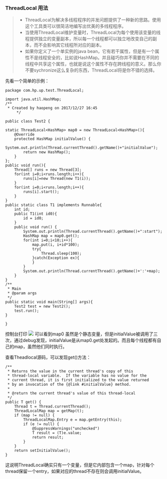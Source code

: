 ### ThreadLocal 用法
>* ThreadLocal为解决多线程程序的并发问题提供了一种新的思路。使用这个工具类可以很简洁地编写出优美的多线程程序。
>* 当使用ThreadLocal维护变量时，ThreadLocal为每个使用该变量的线程提供独立的变量副本，所以每一个线程都可以独立地改变自己的副本，而不会影响其它线程所对应的副本。
>* 如果你定义了一个单实例的java bean，它有若干属性，但是有一个属性不是线程安全的，比如说HashMap。并且碰巧你并不需要在不同的线程中共享这个属性，也就是说这个属性不存在跨线程的意义。那么你不要sychronize这么复杂的东西，ThreadLocal将是你不错的选择。

 
先看一个简单的示例：


	package com.hp.up.test.ThreadLocal;

	import java.util.HashMap;
	/**
	 * Created by haopeng on 2017/12/27 16:45
		 */

	public class Test2 {

    static ThreadLocal<HashMap> map0 = new ThreadLocal<HashMap>(){
        @Override
        protected HashMap initialValue() {
            System.out.println(Thread.currentThread().getName()+"initialValue");
            return new HashMap();
        }
    };
    public void run(){
        Thread[] runs = new Thread[3];
        for(int i=0;i<runs.length;i++){
            runs[i]=new Thread(new T1(i));
        }
        for(int i=0;i<runs.length;i++){
            runs[i].start();
        }
    }
    public static class T1 implements Runnable{
        int id;
        public T1(int id0){
            id = id0;
        }
        public void run() {
            System.out.println(Thread.currentThread().getName()+":start");
            HashMap map = map0.get();
            for(int i=0;i<10;i++){
                map.put(i, i+id*100);
                try{
                    Thread.sleep(100);
                }catch(Exception ex){
                }
            }
            System.out.println(Thread.currentThread().getName()+':'+map);
        }
    }
    /**
     * Main
     * @param args
     */
    public static void main(String[] args){
        Test2 test = new Test2();
        test.run();
    }

	}

控制台打印
![](http://upload-images.jianshu.io/upload_images/8387919-b4387e5ba7977df3.png?imageMogr2/auto-orient/strip%7CimageView2/2/w/1240)
可以看到map0 虽然是个静态变量，但是initialValue被调用了三次，通过debug发现，initialValue是从map0.get处发起的。而且每个线程都有自己的map，虽然他们同时执行。

查看Theadlocal源码，可以发现get()方法：

    /**
     * Returns the value in the current thread's copy of this
     * thread-local variable.  If the variable has no value for the
     * current thread, it is first initialized to the value returned
     * by an invocation of the {@link #initialValue} method.
     *
     * @return the current thread's value of this thread-local
     */
    public T get() {
        Thread t = Thread.currentThread();
        ThreadLocalMap map = getMap(t);
        if (map != null) {
            ThreadLocalMap.Entry e = map.getEntry(this);
            if (e != null) {
                @SuppressWarnings("unchecked")
                T result = (T)e.value;
                return result;
            }
        }
        return setInitialValue();
    }
这说明ThreadLocal确实只有一个变量，但是它内部包含一个map，针对每个thread保留一个entry，如果对应的thread不存在则会调用initialValue。